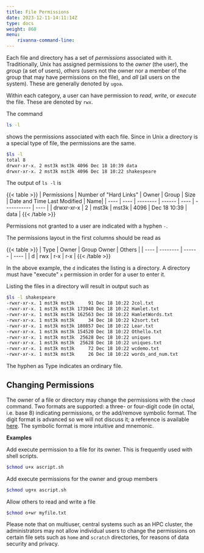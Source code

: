 ```yaml
---
title: File Permissions
date: 2023-12-11-14:11:14Z
type: docs 
weight: 860
menu: 
    rivanna-command-line:
---
```


Each file and directory has a set of _permissions_ associated with it. Traditionally, Unix has assigned permissions to the _owner_ (the user), the _group_ (a set of users), _others_ (users not the owner nor a member of the group that may have permissions on the file), and _all_ (all users on the system). These are generally denoted by `ugoa`.

Within each category, a user can have permission to _read_, _write_, or _execute_ the file.  These are denoted by `rwx`.

The command
```bash
ls -l
```
shows the permissions associated with each file.  Since in Unix a directory is a special type of file, the permissions are the same.

```bash
$ls -l
total 8
drwxr-xr-x. 2 mst3k mst3k 4096 Dec 18 10:39 data
drwxr-xr-x. 2 mst3k mst3k 4096 Dec 18 10:22 shakespeare

```
The output of `ls -l` is

{{< table >}}
| Permissions | Number of "Hard Links"  |  Owner |  Group | Size | Date and Time Last Modified | Name|
| ---- | ---- | -------- | ------ | ---- | ----------- | ---- |
| drwxr-xr-x | 2 | mst3k | mst3k | 4096 | Dec 18 10:39 | data |
{{< /table >}}

Permissions not granted to a user are indicated with a hyphen `-`.

The permissions layout in the first columns should be read as

{{< table >}}
| Type |  Owner   |  Group Owner |  Others |
| ---- | -------- | ------ | ---- |
|  d   |  rwx     |  r-x   |  r-x |
{{< /table >}}

In the above example, the `d` indicates the listing is a directory. A directory must have "execute" `x` permission in order for a user to enter it.

Listing the files in a directory will result in output such as
```bash
$ls -l shakespeare
-rwxr-xr-x. 1 mst3k mst3k     91 Dec 18 10:22 2col.txt
-rwxr-xr-x. 1 mst3k mst3k 173940 Dec 18 10:22 Hamlet.txt
-rwxr-xr-x. 1 mst3k mst3k 162563 Dec 18 10:22 HamletWords.txt
-rwxr-xr-x. 1 mst3k mst3k     34 Dec 18 10:22 k2sort.txt
-rwxr-xr-x. 1 mst3k mst3k 180857 Dec 18 10:22 Lear.txt
-rwxr-xr-x. 1 mst3k mst3k 154520 Dec 18 10:22 Othello.txt
-rwxr-xr-x. 1 mst3k mst3k  25628 Dec 18 10:22 uniques
-rwxr-xr-x. 1 mst3k mst3k  25628 Dec 18 10:22 uniques.txt
-rwxr-xr-x. 1 mst3k mst3k     72 Dec 18 10:22 wcdemo.txt
-rwxr-xr-x. 1 mst3k mst3k     26 Dec 18 10:22 words_and_num.txt
```
The hyphen as Type indicates an ordinary file.

## Changing Permissions

The owner of a file or directory may change the permissions with the `chmod` command.  Two formats are supported: a three- or four-digit code (in octal, i.e. base 8) indicating permissions, or the add/remove symbolic format.  The digit format is advanced so we will not discuss it; a reference is available [here](https://www.adminschoice.com/chmod-quick-referance-with-examples).  The symbolic format is more intuitive and mnemonic.  

**Examples** 

Add execute permission to a file for its owner. This is frequently used with shell scripts.
```bash
$chmod u+x ascript.sh
```

Add execute permissions for the owner and group members
```bash
$chmod ug+x ascript.sh
```

Allow others to read and write a file
```bash
$chmod o+wr myfile.txt
```

Please note that on multiuser, central systems such as an HPC cluster, the administrators may not allow individual users to change the permissions on certain file sets such as `home` and `scratch` directories, for reasons of data security and privacy.



